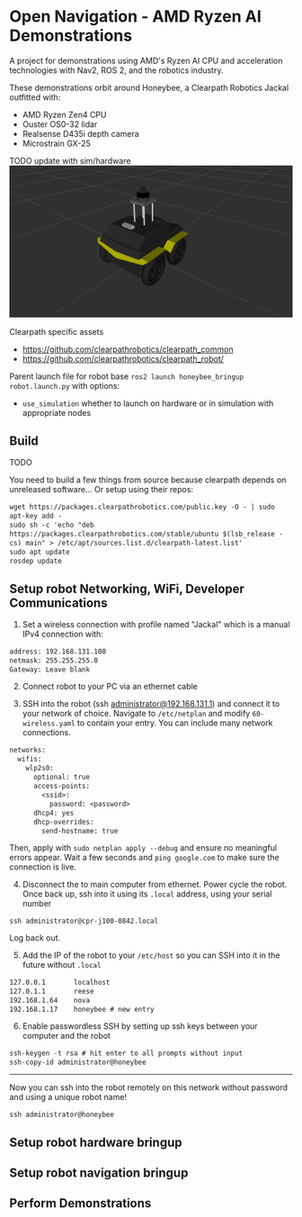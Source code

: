 # Open Navigation - AMD Ryzen AI Demonstrations

A project for demonstrations using AMD's Ryzen AI CPU and acceleration technologies with Nav2, ROS 2, and the robotics industry.

These demonstrations orbit around Honeybee, a Clearpath Robotics Jackal outfitted with:
- AMD Ryzen Zen4 CPU
- Ouster OS0-32 lidar
- Realsense D435i depth camera
- Microstrain GX-25

TODO update with sim/hardware
![Honeybee](./honeybee_description/docs/ona01_jackal.png)


Clearpath specific assets
- https://github.com/clearpathrobotics/clearpath_common
- https://github.com/clearpathrobotics/clearpath_robot/

Parent launch file for robot base `ros2 launch honeybee_bringup robot.launch.py` with options:
- `use_simulation` whether to launch on hardware or in simulation with appropriate nodes


## Build 

TODO

You need to build a few things from source because clearpath depends on unreleased software... Or setup using their repos:

```
wget https://packages.clearpathrobotics.com/public.key -O - | sudo apt-key add -
sudo sh -c 'echo "deb https://packages.clearpathrobotics.com/stable/ubuntu $(lsb_release -cs) main" > /etc/apt/sources.list.d/clearpath-latest.list'
sudo apt update
rosdep update
```


## Setup robot Networking, WiFi, Developer Communications

1. Set a wireless connection with profile named "Jackal" which is a manual IPv4 connection with:

```
address: 192.168.131.100
netmask: 255.255.255.0
Gateway: Leave blank
```

2. Connect robot to your PC via an ethernet cable

3. SSH into the robot (ssh administrator@192.168.131.1) and connect it to your network of choice. Navigate to `/etc/netplan` and modify `60-wireless.yaml` to contain your entry. You can include many network connections.

```
networks:
  wifis:
    wlp2s0:
      optional: true
      access-points:
        <ssid>:
          password: <password>
      dhcp4: yes
      dhcp-overrides:
        send-hostname: true

```

Then, apply with `sudo netplan apply --debug` and ensure no meaningful errors appear. Wait a few seconds and `ping google.com` to make sure the connection is live.

4. Disconnect the to main computer from ethernet. Power cycle the robot. Once back up, ssh into it using its `.local` address, using your serial number

```
ssh administrator@cpr-j100-0842.local
```

Log back out.

5. Add the IP of the robot to your `/etc/host` so you can SSH into it in the future without `.local`

```
127.0.0.1       localhost
127.0.1.1       reese
192.168.1.64    nova
192.168.1.17    honeybee # new entry
```

6. Enable passwordless SSH by setting up ssh keys between your computer and the robot

```
ssh-keygen -t rsa # hit enter to all prompts without input
ssh-copy-id administrator@honeybee
```

---

Now you can ssh into the robot remotely on this network without password and using a unique robot name!

```
ssh administrator@honeybee
```

## Setup robot hardware bringup

## Setup robot navigation bringup

## Perform Demonstrations

